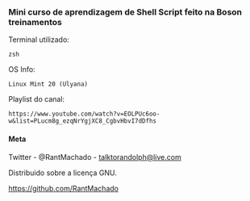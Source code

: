 ### Mini curso de aprendizagem de Shell Script feito na Boson treinamentos

Terminal utilizado:
``` 
zsh
```

OS Info:
``` 
Linux Mint 20 (Ulyana)
```

Playlist do canal:
```
https://www.youtube.com/watch?v=EOLPUc6oo-w&list=PLucm8g_ezqNrYgjXC8_CgbvHbvI7dDfhs
```

#### Meta

Twitter - @RantMachado - talktorandolph@live.com

Distribuido sobre a licença GNU. 

https://github.com/RantMachado